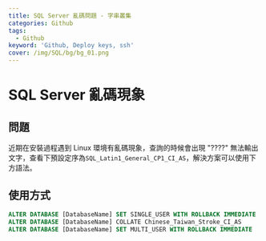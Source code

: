 ```yaml
---
title: SQL Server 亂碼問題 - 字串叢集
categories: Github
tags: 
  - Github
keyword: 'Github, Deploy keys, ssh'
cover: /img/SQL/bg/bg_01.png
---
```


# SQL Server 亂碼現象

## 問題
近期在安裝過程遇到 Linux 環境有亂碼現象，查詢的時候會出現 "????" 無法輸出文字，查看下預設定序為```SQL_Latin1_General_CP1_CI_AS```，解決方案可以使用下方語法。

## 使用方式
```sql
ALTER DATABASE [DatabaseName] SET SINGLE_USER WITH ROLLBACK IMMEDIATE
ALTER DATABASE [DatabaseName] COLLATE Chinese_Taiwan_Stroke_CI_AS
ALTER DATABASE [DatabaseName] SET MULTI_USER WITH ROLLBACK IMMEDIATE
```